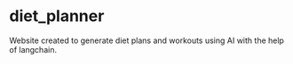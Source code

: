 # diet_planner
Website created to generate diet plans and  workouts using  AI with the help of langchain.
